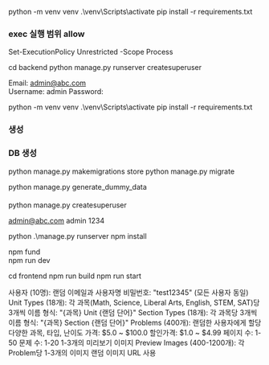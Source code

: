 
python -m venv venv
 .\venv\Scripts\activate
pip install -r requirements.txt  

### exec 실행 범위 allow
Set-ExecutionPolicy Unrestricted -Scope Process

cd backend
python manage.py runserver
createsuperuser

Email: admin@abc.com   
Username: admin
Password: 

python -m venv venv 
.\venv\Scripts\activate
pip install -r requirements.txt  


###  생성 


### DB 생성
python manage.py makemigrations store
python manage.py migrate

python manage.py generate_dummy_data

#### 
python manage.py createsuperuser

admin@abc.com
admin
1234 



python .\manage.py runserver 
npm install   

npm fund  
npm run dev 

cd frontend
npm run build
npm run start


사용자 (10명):
랜덤 이메일과 사용자명
비밀번호: "test12345" (모든 사용자 동일)
Unit Types (18개):
각 과목(Math, Science, Liberal Arts, English, STEM, SAT)당 3개씩
이름 형식: "{과목} Unit {랜덤 단어}"
Section Types (18개):
각 과목당 3개씩
이름 형식: "{과목} Section {랜덤 단어}"
Problems (400개):
랜덤한 사용자에게 할당
다양한 과목, 타입, 난이도
가격: $5.0 ~ $100.0
할인가격: $1.0 ~ $4.99
페이지 수: 1-50
문제 수: 1-20
1-3개의 미리보기 이미지
Preview Images (400-1200개):
각 Problem당 1-3개의 이미지
랜덤 이미지 URL 사용



